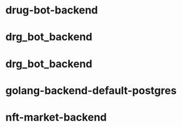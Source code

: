 # drug-bot-backend
# drg_bot_backend
# drg_bot_backend
# golang-backend-default-postgres
# nft-market-backend

